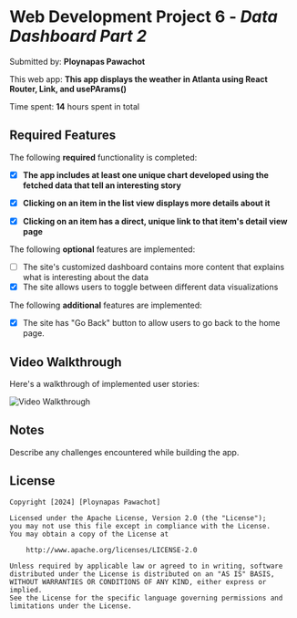 # Web Development Project 6 - *Data Dashboard Part 2*

Submitted by: **Ploynapas Pawachot**

This web app: **This app displays the weather in Atlanta using React Router, Link, and usePArams()**

Time spent: **14** hours spent in total

## Required Features

The following **required** functionality is completed:

- [X] **The app includes at least one unique chart developed using the fetched data that tell an interesting story**
- [X] **Clicking on an item in the list view displays more details about it**
- [X] **Clicking on an item has a direct, unique link to that item's detail view page**


The following **optional** features are implemented:

- [ ] The site's customized dashboard contains more content that explains what is interesting about the data
- [X] The site allows users to toggle between different data visualizations

The following **additional** features are implemented:

* [X] The site has "Go Back" button to allow users to go back to the home page.

## Video Walkthrough

Here's a walkthrough of implemented user stories:

<img src='./public/data-dashboard.gif' title='Video Walkthrough' width='' alt='Video Walkthrough' />

## Notes

Describe any challenges encountered while building the app.

## License

    Copyright [2024] [Ploynapas Pawachot]

    Licensed under the Apache License, Version 2.0 (the "License");
    you may not use this file except in compliance with the License.
    You may obtain a copy of the License at

        http://www.apache.org/licenses/LICENSE-2.0

    Unless required by applicable law or agreed to in writing, software
    distributed under the License is distributed on an "AS IS" BASIS,
    WITHOUT WARRANTIES OR CONDITIONS OF ANY KIND, either express or implied.
    See the License for the specific language governing permissions and
    limitations under the License.